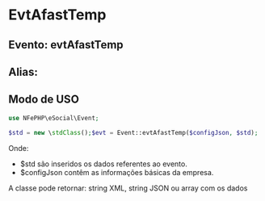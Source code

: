# EvtAfastTemp

## Evento: evtAfastTemp

## Alias: 


## Modo de USO

```php
use NFePHP\eSocial\Event;

$std = new \stdClass();$evt = Event::evtAfastTemp($configJson, $std);
```

Onde:
- $std são inseridos os dados referentes ao evento.
- $configJson contêm as informações básicas da empresa.

A classe pode retornar: string XML, string JSON ou array com os dados
